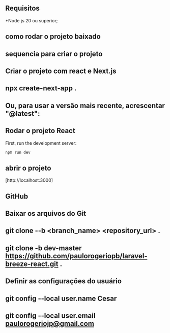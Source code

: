 ## Requisitos

\*Node.js 20 ou superior;

## como rodar o projeto baixado

## sequencia para criar o projeto

## Criar o projeto com react e Next.js

## npx create-next-app .

## Ou, para usar a versão mais recente, acrescentar "@latest":

## Rodar o projeto React

First, run the development server:

```bash
npm run dev
```

## abrir o projeto

[http://localhost:3000]

## GitHub

## Baixar os arquivos do Git

## git clone --b <branch_name> <repository_url> .

## git clone -b dev-master https://github.com/paulorogeriopb/laravel-breeze-react.git .

## Definir as configurações do usuário

## git config --local user.name Cesar

## git config --local user.email paulorogeriojp@gmail.com
